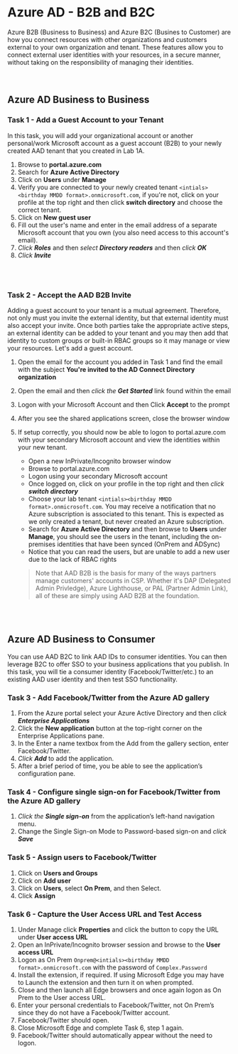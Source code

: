 # Azure AD - B2B and B2C

Azure B2B (Business to Business) and Azure B2C (Busines to Customer) are how you connect resources with other organizations and customers external to your own organization and tenant.  These features allow you to connect external user identities with your resources, in a secure manner, without taking on the responsibility of managing their identities.  
<br><br />

## Azure AD Business to Business

### Task 1 - Add a Guest Account to your Tenant

In this task, you will add your organizational account or another personal/work Microsoft account as a guest account (B2B) to your newly created AAD tenant that you created in Lab 1A.  


1. Browse to **portal.azure.com**
2. Search for **Azure Active Directory**
3. Click on **Users** under **Manage**
4. Verify you are connected to your newly created tenant `<intials><birthday MMDD format>.onmicrosoft.com`, if you're not, click on your profile at the top right and then click **switch directory** and choose the correct tenant.
5. Click on **New guest user**
6. Fill out the user's name and enter in the email address of a separate Microsoft account that you own (you also need access to this account's email).
7. *Click **Roles*** and then *select **Directory readers*** and then *click **OK***
8. *Click **Invite***


<br><br />

### Task 2 - Accept the AAD B2B Invite

Adding a guest account to your tenant is a mutual agreement.  Therefore, not only must you invite the external identity, but that external identity must also accept your invite.  Once both parties take the appropriate active steps, an external identity can be added to your tenant and you may then add that identity to custom groups or built-in RBAC groups so it may manage or view your resources.  Let's add a guest account.

1. Open the email for the account you added in Task 1 and find the email with the subject **You're invited to the AD Connect Directory organization**
2. Open the email and then *click the **Get Started*** link found within the email
3. Logon with your Microsoft Account and then Click **Accept** to the prompt
4. After you see the shared applications screen, close the browser window
5. If setup correctly, you should now be able to logon to portal.azure.com with your secondary Microsoft account and view the identities within your new tenant.
   - Open a new InPrivate/Incognito browser window
   - Browse to portal.azure.com
   - Logon using your secondary Microsoft account
   - Once logged on, click on your profile in the top right and then *click **switch directory***
   - Choose your lab tenant `<intials><birthday MMDD format>.onmicrosoft.com`.  You may receive a notification that no Azure subscription is associated to this tenant.  This is expected as we only created a tenant, but never created an Azure subscription.
   - Search for **Azure Active Directory** and then browse to **Users** under **Manage**, you should see the users in the tenant, including the on-premises identities that have been synced (OnPrem and ADSync)
   - Notice that you can read the users, but are unable to add a new user due to the lack of RBAC rights

   > Note that AAD B2B is the basis for many of the ways partners manage customers' accounts in CSP.  Whether it's DAP (Delegated Admin Privledge), Azure Lighthouse, or PAL (Partner Admin Link), all of these are simply using AAD B2B at the foundation.

<br><br />

## Azure AD Business to Consumer

You can use AAD B2C to link AAD IDs to consumer identities.  You can then leverage B2C to offer SSO to your business applications that you publish.  In this task, you will tie a consumer identity (Facebook/Twitter/etc.) to an existing AAD user identity and then test SSO functionality.

### Task 3 - Add Facebook/Twitter from the Azure AD gallery
1. From the Azure portal select your Azure Active Directory and then *click **Enterprise Applications*** 
2. Click the **New application** button at the top-right corner on the Enterprise Applications pane.
3. In the Enter a name textbox from the Add from the gallery section, enter Facebook/Twitter.
4. *Click **Add*** to add the application.
5. After a brief period of time, you be able to see the application’s configuration pane.


### Task 4 - Configure single sign-on for Facebook/Twitter from the Azure AD gallery
1. *Click the **Single sign-on*** from the application’s left-hand navigation menu.
2. Change the Single Sign-on Mode to Password-based sign-on and *click **Save***


### Task 5 - Assign users to Facebook/Twitter
1. Click on **Users and Groups**
2. Click on **Add user**
3. Click on **Users**, select **On Prem**, and then Select.
4. Click **Assign**


### Task 6 - Capture the User Access URL and Test Access
1. Under Manage click **Properties** and click the button to copy the URL under **User access URL**
2. Open an InPrivate/Incognito browser session and browse to the **User access URL**
3. Logon as On Prem `Onprem@<intials><birthday MMDD format>.onmicrosoft.com` with the password of `Complex.Password`
4. Install the extension, if required.  If using Microsoft Edge you may have to Launch the extension and then turn it on when prompted.
5. Close and then launch all Edge browsers and once again logon as On Prem to the User access URL.
6. Enter your personal credentials to Facebook/Twitter, not On Prem’s since they do not have a Facebook/Twitter account.
7. Facebook/Twitter should open.
8. Close Microsoft Edge and complete Task 6, step 1 again.
9. Facebook/Twitter should automatically appear without the need to logon.

